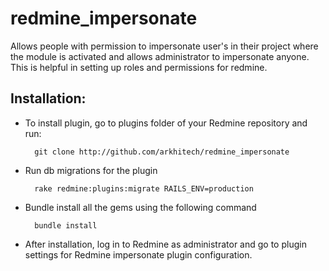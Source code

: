 redmine_impersonate
===================

Allows people with permission to impersonate user's in their project where the module is activated and allows administrator to impersonate anyone.  This is helpful in setting up roles and permissions for redmine.


Installation:
-------------

- To install plugin, go to plugins folder of your Redmine repository and run:

        git clone http://github.com/arkhitech/redmine_impersonate

- Run db migrations for the plugin

        rake redmine:plugins:migrate RAILS_ENV=production

- Bundle install all the gems using the following command

        bundle install


- After installation, log in to Redmine as administrator and go to plugin settings for Redmine impersonate plugin configuration.


